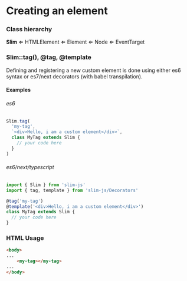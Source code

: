 # Creating an element

### Class hierarchy

**Slim** ⇐ HTMLElement ⇐ Element ⇐ Node ⇐ EventTarget

### Slim::tag(), @tag, @template

Defining and registering a new custom element is done using either es6 syntax or es7/next decorators (with babel transpilation).

#### Examples

###### es6

```javascript
Slim.tag(
  'my-tag',
  `<div>Hello, i am a custom element</div>`,
  class MyTag extends Slim {
    // your code here
  }
)
```

###### es6/next/typescript

```javascript
import { Slim } from 'slim-js'
import { tag, template } from 'slim-js/Decorators'

@tag('my-tag')
@template('<div>Hello, i am a custom element</div>')
class MyTag extends Slim {
  // your code here
}
```

### HTML Usage

```html
<body>
...
    <my-tag></my-tag>
...
</body>
```
